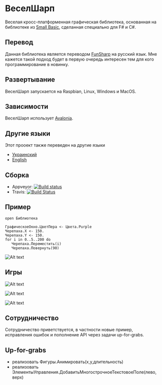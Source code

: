 # ВеселШарп
Веселая кросс-платформенная графическая библиотека, основанная на библиотеке из [Small Basic](http://smallbasic.com/), сделанная специально для F# и C#.

## Перевод

Данная библиотека является переводом [FunSharp](https://github.com/ptrelford/FunSharp) на русский язык. Мне кажется такой подход будет в первую очередь интересен тем для кого программирование в новинку.

## Развертывание

ВеселШарп запускается на Raspbian, Linux, Windows и MacOS.

## Зависимости

ВеселШарп использует [Avalonia](https://github.com/AvaloniaUI/Avalonia).

## Другие языки

Этот прооект также переведен на другие языки
- [Украинский](https://github.com/kant2002/funsharp)
- [English](https://github.com/kant2002/funsharp/tree/main)

## Сборка

* Appveyor: [![Build status](https://ci.appveyor.com/api/projects/status/94dkcwcrkwhj06vj?svg=true)](https://ci.appveyor.com/project/ptrelford/funsharp)
* Travis: [![Build Status](https://travis-ci.org/ptrelford/FunSharp.png?branch=master)](https://travis-ci.org/ptrelford/FunSharp/)

## Пример

```F#
open Библиотека

ГрафическоеОкно.ЦветПера <- Цвета.Purple
Черепаха.X <- 150.
Черепаха.Y <- 150.
for i in 0..5..200 do
   Черепаха.Переместить(i)
   Черепаха.Повернуть(90)
```
![Alt text](http://trelford.com/FunSharp/Turtle_Example.png "Пример Черепахи")

## Игры

![Alt text](http://trelford.com/FunSharp/1942.png "1942")

![Alt text](http://trelford.com/FunSharp/Asteroids.png "Астероиды")

![Alt text](http://trelford.com/FunSharp/Tetris.png "Тетрис")

## Сотрудничество

Сотрудничество приветствуется, в частности новые пример, исправления ошибок и пополнение API через задачи up-for-grabs.

## Up-for-grabs

- реализовать Фигуры.Анимировать(x,y,длительность)
- реализовать ЭлементыУправления.ДобавитьМногострочноеТекстовоеПоле(лево,верх)
